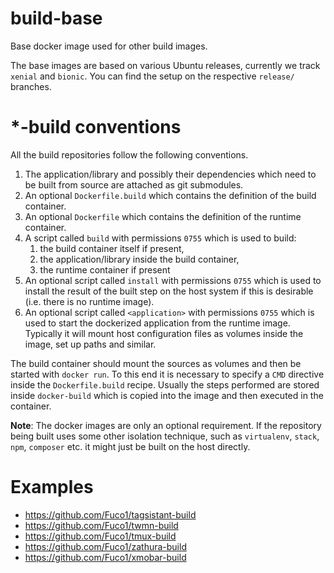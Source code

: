 # build-base

Base docker image used for other build images.

The base images are based on various Ubuntu releases, currently we
track `xenial` and `bionic`.  You can find the setup on the respective
`release/` branches.

# *-build conventions

All the build repositories follow the following conventions.

1. The application/library and possibly their dependencies which need to be built from source are attached as git submodules.
2. An optional `Dockerfile.build` which contains the definition of the build container.
3. An optional `Dockerfile` which contains the definition of the runtime container.
4. A script called `build` with permissions `0755` which is used to build:
    1. the build container itself if present,
    2. the application/library inside the build container,
    3. the runtime container if present
5. An optional script called `install` with permissions `0755` which is used to install the result of the built step on the host system if this is desirable (i.e. there is no runtime image).
6. An optional script called `<application>` with permissions `0755` which is used to start the dockerized application from the runtime image.  Typically it will mount host configuration files as volumes inside the image, set up paths and similar.

The build container should mount the sources as volumes and then be started with `docker run`.  To this end it is necessary to specify a `CMD` directive inside the `Dockerfile.build` recipe.  Usually the steps performed are stored inside `docker-build` which is copied into the image and then executed in the container.

**Note**: The docker images are only an optional requirement.  If the repository being built uses some other isolation technique, such as `virtualenv`, `stack`, `npm`, `composer` etc. it might just be built on the host directly.

# Examples

* https://github.com/Fuco1/tagsistant-build
* https://github.com/Fuco1/twmn-build
* https://github.com/Fuco1/tmux-build
* https://github.com/Fuco1/zathura-build
* https://github.com/Fuco1/xmobar-build
